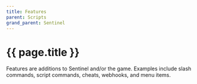 ```yaml
---
title: Features
parent: Scripts
grand_parent: Sentinel
---
```

# {{ page.title }}

Features are additions to Sentinel and/or the game. Examples include slash commands, script commands, cheats, webhooks, and menu items.

